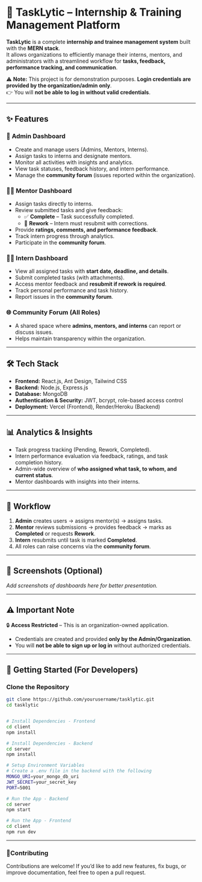 # 🚀 TaskLytic – Internship & Training Management Platform  

**TaskLytic** is a complete **internship and trainee management system** built with the **MERN stack**.  
It allows organizations to efficiently manage their interns, mentors, and administrators with a streamlined workflow for **tasks, feedback, performance tracking, and communication**.  

⚠️ **Note:** This project is for demonstration purposes. **Login credentials are provided by the organization/admin only**.  
👉 You will **not be able to log in without valid credentials**.  

---

## ✨ Features  

### 👑 **Admin Dashboard**  
- Create and manage users (Admins, Mentors, Interns).  
- Assign tasks to interns and designate mentors.  
- Monitor all activities with insights and analytics.  
- View task statuses, feedback history, and intern performance.  
- Manage the **community forum** (issues reported within the organization).  

### 🧑‍🏫 **Mentor Dashboard**  
- Assign tasks directly to interns.  
- Review submitted tasks and give feedback:  
  - ✅ **Complete** – Task successfully completed.  
  - 🔄 **Rework** – Intern must resubmit with corrections.  
- Provide **ratings, comments, and performance feedback**.  
- Track intern progress through analytics.  
- Participate in the **community forum**.  

### 👨‍💻 **Intern Dashboard**  
- View all assigned tasks with **start date, deadline, and details**.  
- Submit completed tasks (with attachments).  
- Access mentor feedback and **resubmit if rework is required**.  
- Track personal performance and task history.  
- Report issues in the **community forum**.  

### 🌐 **Community Forum (All Roles)**  
- A shared space where **admins, mentors, and interns** can report or discuss issues.  
- Helps maintain transparency within the organization.  

---

## 🛠️ Tech Stack  

- **Frontend:** React.js, Ant Design, Tailwind CSS  
- **Backend:** Node.js, Express.js  
- **Database:** MongoDB  
- **Authentication & Security:** JWT, bcrypt, role-based access control  
- **Deployment:** Vercel (Frontend), Render/Heroku (Backend)  

---

## 📊 Analytics & Insights  

- Task progress tracking (Pending, Rework, Completed).  
- Intern performance evaluation via feedback, ratings, and task completion history.  
- Admin-wide overview of **who assigned what task, to whom, and current status**.  
- Mentor dashboards with insights into their interns.  

---

## 🚦 Workflow  

1. **Admin** creates users → assigns mentor(s) → assigns tasks.  
2. **Mentor** reviews submissions → provides feedback → marks as **Completed** or requests **Rework**.  
3. **Intern** resubmits until task is marked **Completed**.  
4. All roles can raise concerns via the **community forum**.  

---

## 📸 Screenshots (Optional)  
_Add screenshots of dashboards here for better presentation._  

---

## ⚠️ Important Note  

🔒 **Access Restricted** – This is an organization-owned application.  
- Credentials are created and provided **only by the Admin/Organization**.  
- You will **not be able to sign up or log in** without authorized credentials.  

---

## 🚀 Getting Started (For Developers)  

### Clone the Repository  
```bash
git clone https://github.com/yourusername/tasklytic.git
cd tasklytic


# Install Dependencies - Frontend
cd client
npm install

# Install Dependencies - Backend
cd server
npm install

# Setup Environment Variables
# Create a .env file in the backend with the following
MONGO_URI=your_mongo_db_uri
JWT_SECRET=your_secret_key
PORT=5001

# Run the App - Backend
cd server
npm start

# Run the App - Frontend
cd client
npm run dev
```
---
### 🤝**Contributing** 
Contributions are welcome!
If you’d like to add new features, fix bugs, or improve documentation, feel free to open a pull request.
